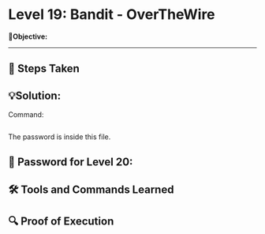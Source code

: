 # Level 19: Bandit - OverTheWire

**🎯Objective:**  


---

## 📝 Steps Taken


## 💡Solution:


  Command:
   ```bash
   
```
The password is inside this file.

## 🔑 Password for Level 20:

## 🛠️ Tools and Commands Learned

## 🔍 Proof of Execution
